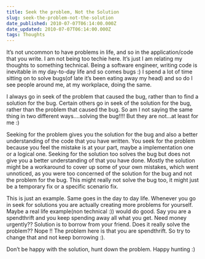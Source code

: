 ```yaml
---
title: Seek the problem, Not the Solution
slug: seek-the-problem-not-the-solution
date_published: 2010-07-07T06:14:00.000Z
date_updated: 2010-07-07T06:14:00.000Z
tags: Thoughts
---
```


It’s not uncommon to have problems in life, and so in the application/code that you write. I am not being too techie here. It’s just I am relating my thoughts to something technical. Being a software engineer, writing code is inevitable in my day-to-day life and so comes bugs :) I spend a lot of time sitting on to solve bugs(of late it’s been eating away my head) and so do I see people around me, at my workplace, doing the same.

I always go in seek of the problem that caused the bug, rather than to find a solution for the bug. Certain others go in seek of the solution for the bug, rather than the problem that caused the bug. So am I not saying the same thing in two different ways….solving the bug!!!! But they are not…at least for me :)

Seeking for the problem gives you the solution for the bug and also a better understanding of the code that you have written. You seek for the problem because you feel the mistake is at your part, maybe a implementation one or a logical one. Seeking for the solution too solves the bug but does not give you a better understanding of that you have done. Mostly the solution might be a workaround to cover up some of your own mistakes, which went unnoticed, as you were too concerned of the solution for the bug and not the problem for the bug. This might really not solve the bug too, it might just be a temporary fix or a specific scenario fix.

This is just an example. Same goes in the day to day life. Whenever you go in seek for solutions you are actually creating more problems for yourself. Maybe a real life example(non technical :)) would do good. Say you are a spendthrift and you keep spending away all what you get. Need money urgently?? Solution is to borrow from your friend. Does it really solve the problem?? Nope !! The problem here is that you are spendthrift. So try to change that and not keep borrowing :).

Don’t be happy with the solution, hunt down the problem. Happy hunting :)
